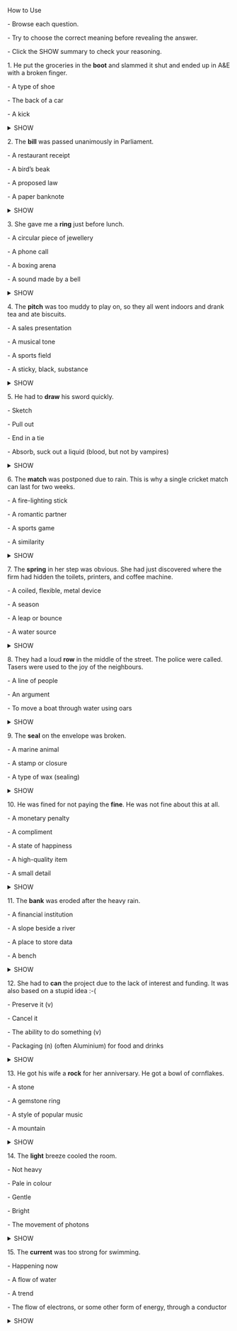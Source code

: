 
How to Use

\- Browse each question.

\- Try to choose the correct meaning before revealing the answer.

\- Click the SHOW summary to check your reasoning.



1\. He put the groceries in the **boot** and slammed it shut and ended up in A&E with a broken finger.


\- A type of shoe

\- The back of a car

\- A kick



<details><summary>SHOW</summary>

B) The back of a car

In British usage, “boot” refers to the car’s storage compartment. Slamming it shut after loading groceries fits this meaning.



</details>







2\. The **bill** was passed unanimously in Parliament.


\- A restaurant receipt

\- A bird’s beak

\- A proposed law

\- A paper banknote



<details><summary>SHOW</summary>


C) A proposed law

Within a parliamentary context, “bill” is the formal term for a draft law under debate, not a receipt or currency.

</details>







3\. She gave me a **ring** just before lunch.


\- A circular piece of jewellery

\- A phone call

\- A boxing arena

\- A sound made by a bell



<details><summary>SHOW</summary>


B) A phone call

In the UK, “to give someone a ring” means to telephone them, rather than to hand over jewellery.


</details>







4\. The **pitch** was too muddy to play on, so they all went indoors and drank tea and ate biscuits. 


\- A sales presentation

\- A musical tone

\- A sports field

\- A sticky, black, substance



<details><summary>SHOW</summary>


C) A sports field

In British English, “pitch” denotes the playing surface for sports like football and cricket, which can become muddy.

</details>







5\. He had to **draw** his sword quickly.


\- Sketch

\- Pull out

\- End in a tie

\- Absorb, suck out a liquid (blood, but not by vampires)



<details><summary>SHOW</summary>


B) Pull out

To “draw” a weapon means to pull it from its sheath, a standard idiom in combat contexts.


</details>







6\. The **match** was postponed due to rain. This is why a single cricket match can last for two weeks.


\- A fire-lighting stick

\- A romantic partner

\- A sports game

\- A similarity


<details><summary>SHOW</summary>



C) A sports game

Outdoor sports fixtures are called matches in the UK; rain delays commonly affect them.


</details>







7\. The **spring** in her step was obvious. She had just discovered where the firm had hidden the toilets, printers, and coffee machine.


\- A coiled, flexible, metal device

\- A season

\- A leap or bounce

\- A water source



<details><summary>SHOW</summary>


C) A leap or bounce

The phrase “a spring in one’s step” describes an energetic, bouncy walk, not the season or a metal coil here.

</details>








8\. They had a loud **row** in the middle of the street. The police were called. Tasers were used to the joy of the neighbours.


\- A line of people

\- An argument

\- To move a boat through water using oars



<details><summary>SHOW</summary>


C) An argument

A British “row” (pronounced ‘r-ow’) is a loud dispute, fitting the noisy street context.


</details>







9\. The **seal** on the envelope was broken.


\- A marine animal

\- A stamp or closure

\- A type of wax (sealing)



<details><summary>SHOW</summary>


B) A stamp or closure

Breaking a seal refers to opening an envelope’s glued or waxed closure, not disturbing an animal.


</details>







10\. He was fined for not paying the **fine**. He was not fine about this at all.


\- A monetary penalty

\- A compliment 

\- A state of happiness

\- A high-quality item

\- A small detail



<details><summary>SHOW</summary>


A) A monetary penalty

Failing to settle a penalty incurs another fine—here “fine” clearly means a financial punishment.


</details>







11\. The **bank** was eroded after the heavy rain.


\- A financial institution

\- A slope beside a river

\- A place to store data

\- A bench



<details><summary>SHOW</summary>


B) A slope beside a river

Erosion of soil indicates a riverbank, not a branch of a bank institution.


</details>







12\. She had to **can** the project due to the lack of interest and funding. It was also based on a stupid idea :-( 


\- Preserve it (v)

\- Cancel it 

\- The ability to do something (v)

\- Packaging (n) (often Aluminium) for food and drinks



<details><summary>SHOW</summary>


B) Cancel it

In informal British usage, “to can” something means to drop or cancel it, not to preserve.


</details>







13\. He got his wife a **rock** for her anniversary. He got a bowl of cornflakes.


\- A stone

\- A gemstone ring

\- A style of popular music

\- A mountain



<details><summary>SHOW</summary>


B) A gemstone ring

“Rock” is slang for a diamond ring, appropriate in an anniversary context.


</details>







14\. The **light** breeze cooled the room.


\- Not heavy

\- Pale in colour

\- Gentle

\- Bright 

\- The movement of photons



<details><summary>SHOW</summary>


C) Gentle

Describing a breeze as “light” indicates it’s gentle, not referring to weight or colour.


</details>







15\. The **current** was too strong for swimming.


\- Happening now

\- A flow of water

\- A trend

\- The flow of electrons, or some other form of energy, through a conductor



<details><summary>SHOW</summary>


B) A flow of water


Water currents can create dangerous flows for swimmers; the temporal sense doesn’t fit here.

</details>


